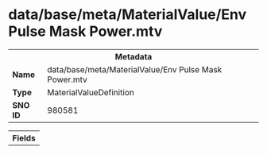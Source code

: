 <h1>data/base/meta/MaterialValue/Env Pulse Mask Power.mtv</h1><table><tr><th colspan="100%">Metadata</th></tr><tr><td><b>Name</b></td><td>data/base/meta/MaterialValue/Env Pulse Mask Power.mtv</td></tr><tr><td><b>Type</b></td><td>MaterialValueDefinition</td></tr><tr><td><b>SNO ID</b></td><td>980581</td></tr></table>

<table><tr><th colspan="100%">Fields</th></tr></table>

